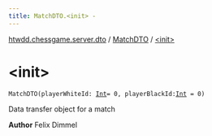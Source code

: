```yaml
---
title: MatchDTO.<init> - 
---
```


[htwdd.chessgame.server.dto](../index.html) / [MatchDTO](index.html) / [&lt;init&gt;](./-init-.html)

# &lt;init&gt;

`MatchDTO(playerWhiteId: `[`Int`](https://kotlinlang.org/api/latest/jvm/stdlib/kotlin/-int/index.html)` = 0, playerBlackId: `[`Int`](https://kotlinlang.org/api/latest/jvm/stdlib/kotlin/-int/index.html)` = 0)`

Data transfer object for a match

**Author**
Felix Dimmel


